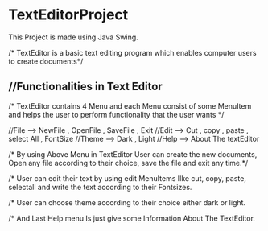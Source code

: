 # TextEditorProject
This Project is made using Java Swing.

/* TextEditor is a basic text editing program which enables 
  computer users to create documents*/

//Functionalities in Text Editor
--

/* TextEditor contains 4 Menu and each Menu consist of some MenuItem 
   and helps the user to perform functionality that the user wants */
   
   //File --> NewFile , OpenFile , SaveFile , Exit 
   //Edit --> Cut , copy , paste , select All , FontSize
   //Theme --> Dark , Light
   //Help  --> About The textEditor

 /* By using Above Menu in TextEditor User can create the new documents, Open any
  file according to their choice, save the file and exit any time.*/

 /* User can edit their text by using edit MenuItems lIke cut, copy, paste, selectall
  and write the text according to their Fontsizes.

 /* User can choose theme according to their choice either dark or light.

 /* And Last Help menu Is just give some Information About The TextEditor.
